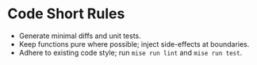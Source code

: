# Code Short Rules
- Generate minimal diffs and unit tests.
- Keep functions pure where possible; inject side-effects at boundaries.
- Adhere to existing code style; run `mise run lint` and `mise run test`.
